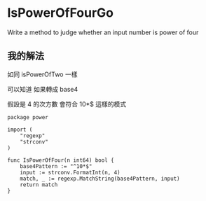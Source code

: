 # IsPowerOfFourGo

Write a method to judge whether an input number is power of four

## 我的解法

如同 isPowerOfTwo 一樣

可以知道 如果轉成 base4

假設是 4 的次方數 會符合 10*$ 這樣的模式

```golang
package power

import (
	"regexp"
	"strconv"
)

func IsPowerOfFour(n int64) bool {
	base4Pattern := "^10*$"
	input := strconv.FormatInt(n, 4)
	match, _ := regexp.MatchString(base4Pattern, input)
	return match
}
```